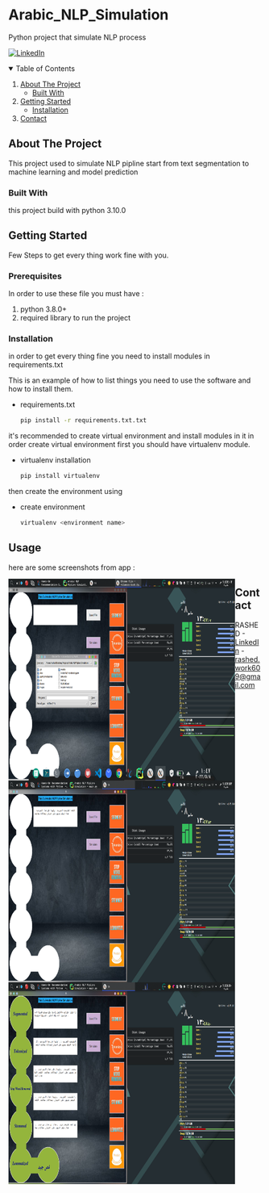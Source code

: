 # Arabic_NLP_Simulation
Python project that simulate NLP process

[![LinkedIn][linkedin-shield]][linkedin-url]






<!-- TABLE OF CONTENTS -->
<details open="open">
  <summary>Table of Contents</summary>
  <ol>
    <li>
      <a href="#about-the-project">About The Project</a>
      <ul>
        <li><a href="#built-with">Built With</a></li>
      </ul>
    </li>
    <li>
      <a href="#getting-started">Getting Started</a>
      <ul>
        <li><a href="#installation">Installation</a></li>
      </ul>
    </li>
    <li><a href="#contact">Contact</a></li>
    
  </ol>
</details>



<!-- ABOUT THE PROJECT -->
## About The Project

This project used to simulate NLP pipline start from text segmentation 
to machine learning and model prediction


### Built With

this project build with python 3.10.0



<!-- GETTING STARTED -->
## Getting Started
Few Steps to get every thing work fine with you.

### Prerequisites
In order to use these file you must have :  

1. python 3.8.0+
2. required library to run the project 

### Installation

in order to get every thing fine you need 
to install modules in requirements.txt

This is an example of how to list things you need to use the software and how to install them.
* requirements.txt
  ```sh
  pip install -r requirements.txt.txt
  ```
it's recommended to create virtual environment and install modules in it 
in order create virtual environment  first you should have virtualenv module.
* virtualenv installation
  ```sh
  pip install virtualenv
  ```

then create the environment using
* create environment
  ```sh
  virtualenv <environment name>
  ```
<!-- USAGE EXAMPLES -->
## Usage

here are some screenshots from app :

  <img
     width="450"  height="400"
     align="left" src="screenshots/1.png"
      />
  <img
     width="450"  height="400"
     align="left" src="screenshots/2.png"
      />
 <img
     width="450"  height="400"
     align="left" src="screenshots/3.png"
      />



<!-- CONTACT -->
## Contact

RASHED - [LinkedIn](https://www.linkedin.com/in/14-rashed/) - rashed.work609@gmail.com







<!-- MARKDOWN LINKS & IMAGES -->
<!-- https://www.markdownguide.org/basic-syntax/#reference-style-links -->

[linkedin-shield]: https://img.shields.io/badge/-LinkedIn-black.svg?style=for-the-badge&logo=linkedin&colorB=555
[linkedin-url]: https://www.linkedin.com/in/14-rashed/

